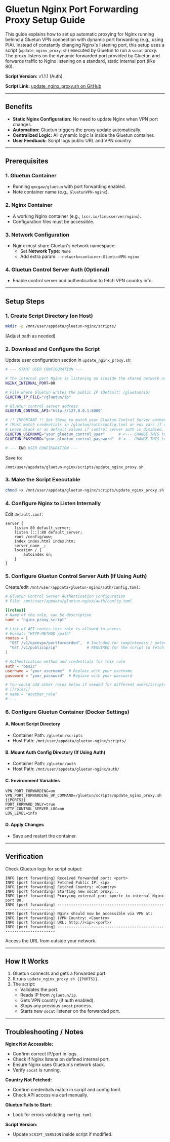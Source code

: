 # Gluetun Nginx Port Forwarding Proxy Setup Guide

This guide explains how to set up automatic proxying for Nginx running behind a Gluetun VPN connection with dynamic port forwarding (e.g., using PIA). Instead of constantly changing Nginx's listening port, this setup uses a script (`update_nginx_proxy.sh`) executed by Gluetun to run a `socat` proxy. The proxy listens on the dynamic forwarded port provided by Gluetun and forwards traffic to Nginx listening on a standard, static internal port (like 80).

**Script Version:** v1.1.1 (Auth)

**Script Link:** [update_nginx_proxy.sh on GitHub](https://github.com/RzrZrx/Gluetun-qBittorrent-Port-Updater-Script-For-unRAID/blob/main/Script/update_nginx_proxy.sh)

---

## Benefits

- **Static Nginx Configuration:** No need to update Nginx when VPN port changes.
- **Automation:** Gluetun triggers the proxy update automatically.
- **Centralized Logic:** All dynamic logic is inside the Gluetun container.
- **User Feedback:** Script logs public URL and VPN country.

---

## Prerequisites

### 1. Gluetun Container
- Running `qmcgaw/gluetun` with port forwarding enabled.
- Note container name (e.g., `GluetunVPN-nginx`).

### 2. Nginx Container
- A working Nginx container (e.g., `lscr.io/linuxserver/nginx`).
- Configuration files must be accessible.

### 3. Network Configuration
- Nginx must share Gluetun's network namespace:
  - Set **Network Type:** `None`
  - Add extra param: `--network=container:GluetunVPN-nginx`

### 4. Gluetun Control Server Auth (Optional)
- Enable control server and authentication to fetch VPN country info.

---

## Setup Steps

### 1. Create Script Directory (on Host)
```bash
mkdir -p /mnt/user/appdata/gluetun-nginx/scripts/
```
(Adjust path as needed)

### 2. Download and Configure the Script
Update user configuration section in `update_nginx_proxy.sh`:
```bash
# --- START USER CONFIGURATION ---

# The internal port Nginx is listening on (inside the shared network namespace)
NGINX_INTERNAL_PORT=80

# File where Gluetun writes the public IP (Default: /gluetun/ip)
GLUETUN_IP_FILE="/gluetun/ip"

# Gluetun control server address
GLUETUN_CONTROL_API="http://127.0.0.1:8000"

# !! IMPORTANT !! Set these to match your Gluetun Control Server authentication
# (Must match credentials in /gluetun/auth/config.toml or env vars if used)
# Leave blank or as default values if control server auth is disabled.
GLUETUN_USERNAME="your_gluetun_control_user"      # <--- CHANGE THIS to your Gluetun control user
GLUETUN_PASSWORD="your_gluetun_control_password"  # <--- CHANGE THIS to your Gluetun control password

# --- END USER CONFIGURATION ---
```
Save to:
```
/mnt/user/appdata/gluetun-nginx/scripts/update_nginx_proxy.sh
```

### 3. Make the Script Executable
```bash
chmod +x /mnt/user/appdata/gluetun-nginx/scripts/update_nginx_proxy.sh
```

### 4. Configure Nginx to Listen Internally
Edit `default.conf`:
```nginx
server {
    listen 80 default_server;
    listen [::]:80 default_server;
    root /config/www;
    index index.html index.htm;
    server_name _;
    location / {
        autoindex on;
    }
}
```

### 5. Configure Gluetun Control Server Auth (If Using Auth)
Create/edit `/mnt/user/appdata/gluetun-nginx/auth/config.toml`:
```toml
# Gluetun Control Server Authentication Configuration
# File: /mnt/user/appdata/gluetun-nginx/auth/config.toml

[[roles]]
# Name of the role, can be descriptive
name = "nginx_proxy_script"

# List of API routes this role is allowed to access
# Format: "HTTP-METHOD /path"
routes = [
  "GET /v1/openvpn/portforwarded",  # Included for completeness / potential future use
  "GET /v1/publicip/ip"             # REQUIRED for the script to fetch country info
]

# Authentication method and credentials for this role
auth = "basic"
username = "your_username"  # Replace with your username
password = "your_password"  # Replace with your password

# You could add other roles below if needed for different users/scripts
# [[roles]]
# name = "another_role"
# ...
```

### 6. Configure Gluetun Container (Docker Settings)
#### A. Mount Script Directory
- Container Path: `/gluetun/scripts`
- Host Path: `/mnt/user/appdata/gluetun-nginx/scripts/`

#### B. Mount Auth Config Directory (If Using Auth)
- Container Path: `/gluetun/auth`
- Host Path: `/mnt/user/appdata/gluetun-nginx/auth/`

#### C. Environment Variables
```env
VPN_PORT_FORWARDING=on
VPN_PORT_FORWARDING_UP_COMMAND=/gluetun/scripts/update_nginx_proxy.sh {{PORTS}}
PORT_FORWARD_ONLY=true
HTTP_CONTROL_SERVER_LOG=on
LOG_LEVEL=info
```

#### D. Apply Changes
- Save and restart the container.

---

## Verification

Check Gluetun logs for script output:
```
INFO [port forwarding] Received forwarded port: <port>
INFO [port forwarding] Fetched Public IP: <ip>
INFO [port forwarding] Fetched Country: <Country>
INFO [port forwarding] Starting new socat proxy...
INFO [port forwarding] Proxying external port <port> to internal Nginx port 80.
INFO [port forwarding] ---------------------------------------------------------------------
INFO [port forwarding] Nginx should now be accessible via VPN at:
INFO [port forwarding] (VPN Country: <Country>
INFO [port forwarding] URL: http://<ip>:<port>/
INFO [port forwarding] ---------------------------------------------------------------------
```


Access the URL from outside your network.

---

## How It Works

1. Gluetun connects and gets a forwarded port.
2. It runs `update_nginx_proxy.sh {{PORTS}}`.
3. The script:
   - Validates the port.
   - Reads IP from `/gluetun/ip`.
   - Gets VPN country (if auth enabled).
   - Stops any previous `socat` process.
   - Starts new `socat` listener on the forwarded port.

---

## Troubleshooting / Notes

**Nginx Not Accessible:**
- Confirm correct IP/port in logs.
- Check if Nginx listens on defined internal port.
- Ensure Nginx uses Gluetun's network stack.
- Verify `socat` is running.

**Country Not Fetched:**
- Confirm credentials match in script and config.toml.
- Check API access via curl manually.

**Gluetun Fails to Start:**
- Look for errors validating `config.toml`.

**Script Version:**
- Update `SCRIPT_VERSION` inside script if modified.

